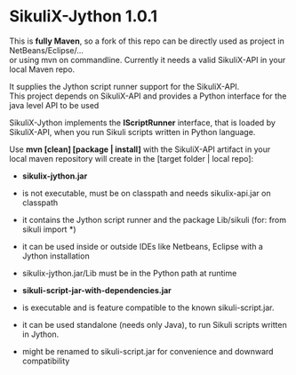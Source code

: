 SikuliX-Jython 1.0.1
====================

This is **fully Maven**, so a fork of this repo can be directly used as project in NetBeans/Eclipse/...<br />
or using mvn on commandline. Currently it needs a valid SikuliX-API in your local Maven repo.

It supplies the Jython script runner support for the SikuliX-API.<br />
This project depends on SikuliX-API and provides a Python interface for the java level API to be used 

SikuliX-Jython implements the **IScriptRunner** interface, that is loaded by SikuliX-API, when you run Sikuli scripts written in Python language.

Use **mvn [clean] [package | install]** with the SikuliX-API artifact in your local maven repository will create in the [target folder | local repo]:

- **sikulix-jython.jar**<br />
 - is not executable, must be on classpath and needs sikulix-api.jar on classpath
 - it contains the Jython script runner and the package Lib/sikuli (for: from sikuli import *)
 - it can be used inside or outside IDEs like Netbeans, Eclipse with a Jython installation
 - sikulix-jython.jar/Lib must be in the Python path at runtime

- **sikuli-script-jar-with-dependencies.jar**<br />
 - is executable and is feature compatible to the known sikuli-script.jar. 
 - it can be used standalone (needs only Java), to run Sikuli scripts written in Jython.
 - might be renamed to sikuli-script.jar for convenience and downward compatibility
